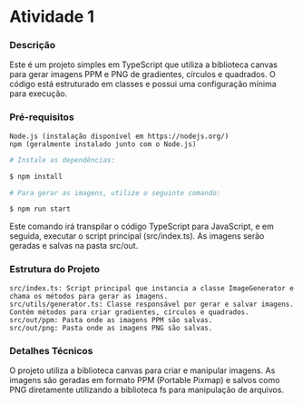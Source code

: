 # Atividade 1

### Descrição

Este é um projeto simples em TypeScript que utiliza a biblioteca canvas para gerar imagens PPM e PNG de gradientes, círculos e quadrados. O código está estruturado em classes e possui uma configuração mínima para execução.

### Pré-requisitos

    Node.js (instalação disponível em https://nodejs.org/)
    npm (geralmente instalado junto com o Node.js)

```bash
# Instale as dependências:

$ npm install

# Para gerar as imagens, utilize o seguinte comando:

$ npm run start
```

Este comando irá transpilar o código TypeScript para JavaScript, e em seguida, executar o script principal (src/index.ts). As imagens serão geradas e salvas na pasta src/out.

### Estrutura do Projeto

    src/index.ts: Script principal que instancia a classe ImageGenerator e chama os métodos para gerar as imagens.
    src/utils/generator.ts: Classe responsável por gerar e salvar imagens. Contém métodos para criar gradientes, círculos e quadrados.
    src/out/ppm: Pasta onde as imagens PPM são salvas.
    src/out/png: Pasta onde as imagens PNG são salvas.

### Detalhes Técnicos

O projeto utiliza a biblioteca canvas para criar e manipular imagens. As imagens são geradas em formato PPM (Portable Pixmap) e salvos como PNG diretamente utilizando a biblioteca fs para manipulação de arquivos.